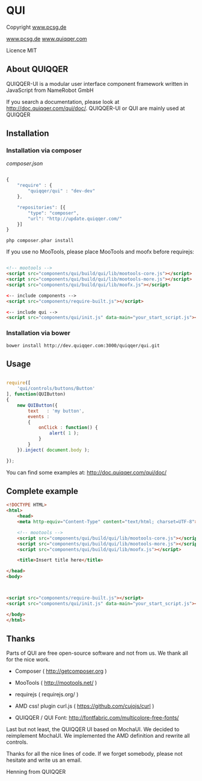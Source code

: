 
# QUI

Copyright www.pcsg.de

www.pcsg.de
www.quiqqer.com

Licence MIT

## About QUIQQER

QUIQQER-UI is a modular user interface component framework written in JavaScript from NameRobot GmbH

If you search a documentation, please look at http://doc.quiqqer.com/qui/doc/.
QUIQQER-UI or QUI are mainly used at QUIQQER

## Installation

### Installation via composer

*composer.json*

```javascript

{
    "require" : {
        "quiqqer/qui" : "dev-dev"
    },

    "repositories": [{
        "type": "composer",
        "url": "http://update.quiqqer.com/"
    }]
}

```

    php composer.phar install


If you use no MooTools, please place MooTools and moofx before requirejs:


``` html

<!-- mootools -->
<script src="components/qui/build/qui/lib/mootools-core.js"></script>
<script src="components/qui/build/qui/lib/mootools-more.js"></script>
<script src="components/qui/build/qui/lib/moofx.js"></script>

<-- include components -->
<script src="components/require-built.js"></script>

<-- include qui -->
<script src="components/qui/init.js" data-main="your_start_script.js"></script>

```


### Installation via bower

    bower install http://dev.quiqqer.com:3000/quiqqer/qui.git



## Usage

```javascript

require([
    'qui/controls/buttons/Button'
], function(QUIButton)
{
    new QUIButton({
        text   : 'my button',
        events :
        {
            onClick : function() {
                alert( 1 );
            }
        }
    }).inject( document.body );

});

```

You can find some examples at:
http://doc.quiqqer.com/qui/doc/




## Complete example

```html
<!DOCTYPE HTML>
<html>
    <head>
    <meta http-equiv="Content-Type" content="text/html; charset=UTF-8">

    <!-- mootools -->
    <script src="components/qui/build/qui/lib/mootools-core.js"></script>
    <script src="components/qui/build/qui/lib/mootools-more.js"></script>
    <script src="components/qui/build/qui/lib/moofx.js"></script>

    <title>Insert title here</title>

</head>
<body>



<script src="components/require-built.js"></script>
<script src="components/qui/init.js" data-main="your_start_script.js"></script>

</body>
</html>
```





## Thanks

Parts of QUI are free open-source software and not from us.
We thank all for the nice work.

- Composer ( http://getcomposer.org )
- MooTools ( http://mootools.net/ )
- requirejs ( requirejs.org/ )
- AMD css! plugin curl.js ( https://github.com/cujojs/curl )

- QUIQQER / QUI Font: http://fontfabric.com/multicolore-free-fonts/

Last but not least, the QUIQQER UI based on MochaUI.
We decided to reimplement MochaUI.
We implemented the AMD definition and rewrite all controls.

Thanks for all the nice lines of code.
If we forget somebody, please not hesitate and write us an email.

Henning from QUIQQER
